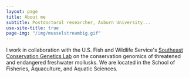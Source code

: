 ```yaml
---
layout: page
title: About me
subtitle: Postdoctoral researcher, Auburn University...
use-site-title: true
page-img: "/img/musselstreambig.gif"
---
```


I work in collaboration with the U.S. Fish and Wildlife Service's <a href="http://nathanwhelan.com/">Southeast Conservation Genetics Lab</a> on the conservation genomics of threatened and endangered freshwater mollusks. We are located in the School of Fisheries, Aquaculture, and Aquatic Sciences. 

